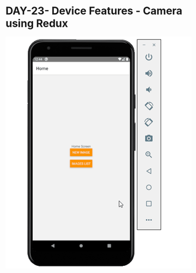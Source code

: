 # DAY-23- Device Features - Camera using Redux

![Device Features using Redux Demo](device-features-redux.gif)

